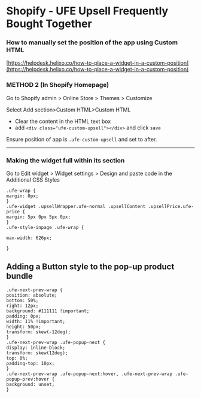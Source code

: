 
# Shopify - UFE Upsell Frequently Bought Together

### How to manually set the position of the app using Custom HTML

[https://helpdesk.helixo.co/how-to-place-a-widget-in-a-custom-position](https://helpdesk.helixo.co/how-to-place-a-widget-in-a-custom-position)


### **METHOD 2 (In Shopify Homepage)**
Go to Shopify admin > Online Store > Themes > Customize

Select Add section>Custom HTML>Custom HTML

-   Clear the content in the HTML text box
-   add `<div class="ufe-custom-upsell"></div>` and click `save`    

Ensure position of app is `.ufe-custom-upsell` and set to after.


---

### Making the widget full within its section
Go to Edit widget > Widget settings > Design and paste code in the Additional CSS Styles

```
.ufe-wrap {
margin: 0px;
}
.ufe-widget .upsellWrapper.ufe-normal .upsellContent .upsellPrice.ufe-price {
margin: 5px 0px 5px 0px;
}
.ufe-style-inpage .ufe-wrap {

max-width: 626px;

}
```


## Adding a Button style to the pop-up product bundle

```
.ufe-next-prev-wrap {  
position: absolute;  
bottom: 50%;  
right: 12px;  
background: #111111 !important;  
padding: 0px;  
width: 11% !important;  
height: 50px;  
transform: skew(-12deg);  
}  
.ufe-next-prev-wrap .ufe-popup-next {  
display: inline-block;  
transform: skew(12deg);  
top: 0%;  
padding-top: 10px;  
}  
.ufe-next-prev-wrap .ufe-popup-next:hover, .ufe-next-prev-wrap .ufe-popup-prev:hover {  
background: unset;  
}

```